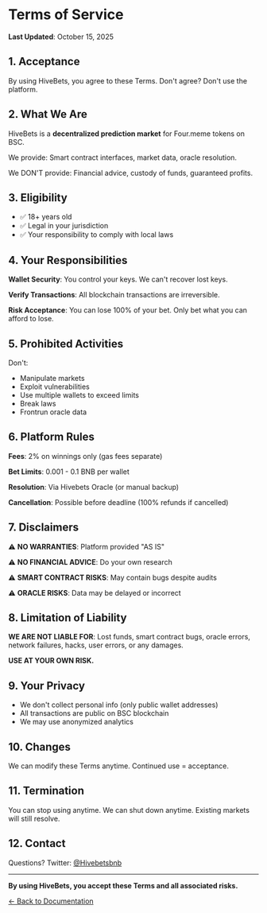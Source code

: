 # Terms of Service

**Last Updated**: October 15, 2025

## 1. Acceptance

By using HiveBets, you agree to these Terms. Don't agree? Don't use the platform.

## 2. What We Are

HiveBets is a **decentralized prediction market** for Four.meme tokens on BSC.

We provide: Smart contract interfaces, market data, oracle resolution.

We DON'T provide: Financial advice, custody of funds, guaranteed profits.

## 3. Eligibility

- ✅ 18+ years old
- ✅ Legal in your jurisdiction
- ✅ Your responsibility to comply with local laws

## 4. Your Responsibilities

**Wallet Security**: You control your keys. We can't recover lost keys.

**Verify Transactions**: All blockchain transactions are irreversible.

**Risk Acceptance**: You can lose 100% of your bet. Only bet what you can afford to lose.

## 5. Prohibited Activities

Don't:
- Manipulate markets
- Exploit vulnerabilities  
- Use multiple wallets to exceed limits
- Break laws
- Frontrun oracle data

## 6. Platform Rules

**Fees**: 2% on winnings only (gas fees separate)

**Bet Limits**: 0.001 - 0.1 BNB per wallet

**Resolution**: Via Hivebets Oracle (or manual backup)

**Cancellation**: Possible before deadline (100% refunds if cancelled)

## 7. Disclaimers

⚠️ **NO WARRANTIES**: Platform provided "AS IS"

⚠️ **NO FINANCIAL ADVICE**: Do your own research

⚠️ **SMART CONTRACT RISKS**: May contain bugs despite audits

⚠️ **ORACLE RISKS**: Data may be delayed or incorrect

## 8. Limitation of Liability

**WE ARE NOT LIABLE FOR**: Lost funds, smart contract bugs, oracle errors, network failures, hacks, user errors, or any damages.

**USE AT YOUR OWN RISK.**

## 9. Your Privacy

- We don't collect personal info (only public wallet addresses)
- All transactions are public on BSC blockchain
- We may use anonymized analytics

## 10. Changes

We can modify these Terms anytime. Continued use = acceptance.

## 11. Termination

You can stop using anytime. We can shut down anytime. Existing markets will still resolve.

## 12. Contact

Questions? Twitter: [@Hivebetsbnb](https://x.com/Hivebetsbnb)

---

**By using HiveBets, you accept these Terms and all associated risks.**

[← Back to Documentation](../README.md)

